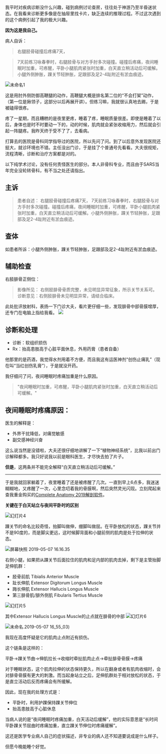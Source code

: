<!--
.. title: 病例一则：夜间睡眠时疼痛
.. slug: case-report
.. date: 2019-05-07 12:00 UTC+08:00
.. tags: 
.. category: 医学
.. link:
.. description:
.. type: text
-->

我平时对疾病诊断没什么兴趣，碰到病例讨论查房，往往处于神游乃至半昏迷状态。在我看来诊断更多像是在抽屉里找卡片，缺乏连续的推理过程。不过这次遇到的这个病例引起了我的极大兴趣。

**因为这是我自己。**

病人自诉：

>右腿胫骨碰撞后疼痛7天，

>7天前练习咏春拳时，右腿胫骨与对方手肘多次碰撞。碰撞后疼痛，夜间睡眠时加重，可疼醒，平卧小腿肌肉紧张时加重，白天直立稍活动后可缓解。小腿外侧肿胀，踝关节轻肿胀，足跟部及足2-4趾附近有淤血痕迹。

![未命名1](https://i.loli.net/2019/05/07/5cd13106184c9.jpg)

这是用肘外侧防御高鞭腿的动作，高鞭腿大概是排名第二位的“不会打架”动作，（第一位是揪领子，这部分以后再展开讲）。但练习嘛，我就很认真地去踢，于是被磕得很疼。

疼了一星期，而且糟糕的是夜里更疼，睡着了疼，睡眠质量很差。即使是睡着了以后，身体也是时不时要动一下的，动的时候，肌肉就会紧张收缩用力，然后就会引起一阵腿疼。我昨天终于受不了了，去看病。

打算去的医院是骨科同学指导过的医院，所以先问了问。到了以后意外发现医院还挺大，就诊环境也不错。主任没出门诊，于是挂了个普通号先看看。大夫很规矩，流程清晰，诊断和治疗方案都是对的。

以下纯学术讨论，没有任何责怪医生的部分。本人非骨科专业，而且由于SARS当年完全没轮转骨科，有不当之处还请指出。

<!-- TEASER_END -->
## 主诉

>患者自述：
右腿胫骨碰撞后疼痛7天，
7天前练习咏春拳时，右腿胫骨与对方手肘多次碰撞。碰撞后疼痛，夜间睡眠时加重，可疼醒，平卧小腿肌肉紧张时加重，白天直立稍活动后可缓解。小腿外侧肿胀，踝关节轻肿胀，足跟部及足2-4趾附近有淤血痕迹。

## 查体

如患者所诉：小腿外侧肿胀，踝关节轻肿胀，足跟部及足2-4趾附近有淤血痕迹。

## 辅助检查
右胫腓骨正侧位：

>影像所见： 右侧胫腓骨骨质完整，未见明显异常征象，所示关节关系可。
诊断意见：右侧胫腓骨未见明显异常，请结合临床。

此处批评放射科，表扬一下门诊大夫，看片更仔细一些，发现腓骨中部骨膜增厚，还专门在电脑上指给我看。
![](https://i.loli.net/2019/05/07/5cd13905b3a19.jpg)

## 诊断和处理

* 诊断：软组织损伤
* Rx：抬高患肢高于心脏平面休息，外用药膏（患者自备）

他那里的是药酒，我觉得水剂用着不方便，而且我这有运医神剂“创伤止痛乳”（现在叫“当红创伤乳膏”），于是就没开药。

我仔细问了问，夜间睡眠时疼痛加重是什么原因。
>"夜间睡眠时加重，可疼醒，平卧小腿肌肉紧张时加重，白天直立稍活动后可缓解。"

## 夜间睡眠时疼痛原因：

医生的解释是：

* 外界干扰降低，对痛觉敏感
* 副交感神经兴奋

这么说当然是没错啦，大夫还很仔细地讲解了一下“植物神经系统”，比我以前出门诊解释都多。我只好说我以前是眼科医生，才尽快去拍了片子。

**但是**，这两条并不能完全解释“白天直立稍活动后可缓解。”

----

于是我就回家躺着了，夜里睡着了还是被疼醒了几次。一直到早上6点多，我迷迷糊糊地，又疼醒了一次，心里念叨着我的骨膜啊，然后突然灵光闪现。立刻爬起来查我重金购买的[Complete Anatomy 2019解剖软件](https://3d4medical.com/)。

**关键在于白天站立与夜间平卧时的区别**

![幻灯片4](https://i.loli.net/2019/05/07/5cd1418225228.jpeg)

踝关节的命名比较奇怪，抬脚叫做伸，绷脚叫做屈。在平卧放松的状态，踝关节并不是90度的，而是脚尖更远，这时候脚背面和小腿前侧的肌肉是处于拉伸的状态。

![屏幕快照 2019-05-07 16.16.35](https://i.loli.net/2019/05/07/5cd13efb2df3b.png)

右侧小腿，如果把从踝关节后面拉住的肌肉和足内部的肌肉去掉，剩下是主管抬脚足伸肌群：

* 胫骨前肌 Tibialis Anterior Muscle
* 趾长伸肌 Extensor Digitorum Longus Muscle
* 踇长伸肌 Extensor Hallucis Longus Muscle
* 第三腓骨肌/腓外侧肌 Fibularis Tertius Muscle

![幻灯片5](https://i.loli.net/2019/05/07/5cd148bf62096.jpeg)

其中Extensor Hallucis Longus Muscle的止点就在腓骨的中部
![幻灯片6](https://i.loli.net/2019/05/07/5cd14a3b060df.jpeg)

![未命名.2019-05-07 16_55_03](https://i.loli.net/2019/05/07/5cd1482b66ae4.gif))

我现在高度怀疑是它的肌肉止点附近有损伤。

这个链条是这样的：

平卧->踝关节曲->伸肌拉长->收缩时牵扯肌肉止点->牵扯腓骨骨膜->疼痛

对于睡眠状态，这个肌肉拉伸的状态保持更久，所以在翻身或者有肌肉收缩时，会对腓骨骨膜有更大的刺激。而当起身站立之后，足伸肌群处于相对放松的状态，于是直立活动后反而疼痛会有所缓解。

因此，现在我的处理方式是：

* 平卧时，利用护踝保持踝关节伸位
* 抬高患肢高于心脏休息

当病人说的是“夜间睡眠时疼痛加重，白天活动后缓解”，他的实际意思是“长时间平卧踝关节屈曲时疼痛加重，直立踝关节伸位时疼痛缓解”。

这还是医学专业病人自己的症状描述，非专业的病人还不知道要说成是什么样子。

但愿今晚能睡个好觉。